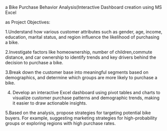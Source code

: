 a Bike Purchase Behavior Analysis(Interactive Dashboard creation using MS Excel

as Project Objectives:

1.Understand how various customer attributes such as gender, age, income, education, marital status, and region influence the likelihood of purchasing a bike.

2.Investigate factors like homeownership, number of children,commute distance, and car ownership to identify trends and key drivers behind the decision to purchase a bike.

3.Break down the customer base into meaningful segments based on demographics, and determine which groups are more likely to purchase a bike.

4. Develop an interactive Excel dashboard using pivot tables and charts to visualize customer purchase patterns and demographic trends, making it easier to draw actionable insights.

5.Based on the analysis, propose strategies for targeting potential bike buyers. For example, suggesting marketing strategies for high-probability groups or exploring regions with high purchase rates.
